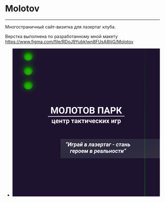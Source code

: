# Molotov  
***
Многостраничный сайт-визитка для лазертаг клуба.  
  
Верстка выполнена по разработанному мной макету https://www.figma.com/file/RDoJ9YubkIwn8FUsA8lijG/Molotov

* ![Image alt](https://github.com/Scanavik/Molotov/raw/main/img/pres1.png)
